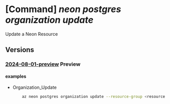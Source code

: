 # [Command] _neon postgres organization update_

Update a Neon Resource

## Versions

### [2024-08-01-preview](/Resources/mgmt-plane/L3N1YnNjcmlwdGlvbnMve30vcmVzb3VyY2Vncm91cHMve30vcHJvdmlkZXJzL25lb24ucG9zdGdyZXMvb3JnYW5pemF0aW9ucy97fQ==/2024-08-01-preview.xml) **Preview**

<!-- mgmt-plane /subscriptions/{}/resourcegroups/{}/providers/neon.postgres/organizations/{} 2024-08-01-preview -->

#### examples

- Organization_Update
    ```bash
        az neon postgres organization update --resource-group <resource-group-name> --organization-name <organization-name> --user-details "{first-name:<first-name>,last-name:<last-name>,email-address:<email-address>,upn:<upn>,phone-number:<phone-number>}" --company-details "{company-name:<company-name>,country:<country>,office-address:<office-address>,business-phone:<business-phone>,domain:<domain>,number-of-employees:<number-of-employees>}" --partner-organization-properties "{organization-id:<organization-id>,organization-name:<organization-name>,single-sign-on-properties:{single-sign-on-state:<single-sign-on-state>,enterprise-app-id:<enterprise-app-id>,single-sign-on-url:<single-sign-on-url>,aad-domains:[<aad-domain>]}}" --tags "{<key>:<value>}"
    ```
